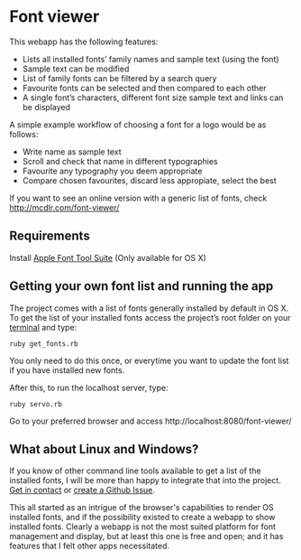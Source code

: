 # Font viewer

This webapp has the following features:

* Lists all installed fonts’ family names and sample text (using the font)
* Sample text can be modified
* List of family fonts can be filtered by a search query
* Favourite fonts can be selected and then compared to each other
* A single font’s characters, different font size sample text and links can be displayed

A simple example workflow of choosing a font for a logo would be as follows:

* Write name as sample text
* Scroll and check that name in different typographies
* Favourite any typography you deem appropriate
* Compare chosen favourites, discard less appropiate, select the best

If you want to see an online version with a generic list of fonts, check http://mcdlr.com/font-viewer/


## Requirements

Install [Apple Font Tool Suite](https://developer.apple.com/fonts/) (Only available for OS X)


## Getting your own font list and running the app

The project comes with a list of fonts generally installed by default in OS X. To get the list of your installed fonts access the project’s root folder on your [terminal](http://blog.teamtreehouse.com/introduction-to-the-mac-os-x-command-line) and type:

```
ruby get_fonts.rb
```

You only need to do this once, or everytime you want to update the font list if you have installed new fonts.

After this, to run the localhost server, type:

```
ruby servo.rb
```

Go to your preferred browser and access http://localhost:8080/font-viewer/


## What about Linux and Windows?

If you know of other command line tools available to get a list of the installed fonts, I will be more than happy to integrate that into the project. [Get in contact](http://drummerhead.me/) or [create a Github Issue](https://github.com/DrummerHead/font-viewer/issues).

This all started as an intrigue of the browser's capabilities to render OS installed fonts, and if the possibility existed to create a webapp to show installed fonts. Clearly a webapp is not the most suited platform for font management and display, but at least this one is free and open; and it has features that I felt other apps necessitated.

